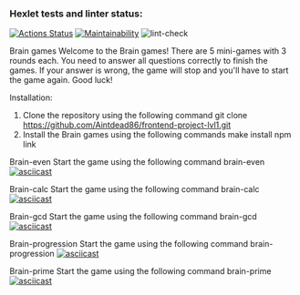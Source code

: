 ### Hexlet tests and linter status:
[![Actions Status](https://github.com/Aintdead86/frontend-project-lvl1/workflows/hexlet-check/badge.svg)](https://github.com/Aintdead86/frontend-project-lvl1/actions)
[![Maintainability](https://api.codeclimate.com/v1/badges/cfdc4b9e2b0bfd35e08c/maintainability)](https://codeclimate.com/github/Aintdead86/frontend-project-lvl1/maintainability)
![lint-check](https://github.com/Aintdead86/frontend-project-lvl1/actions/workflows/lint-check.yml/badge.svg)

Brain games
Welcome to the Brain games! There are 5 mini-games with 3 rounds each. You need to answer all questions correctly to finish the games. If your answer is wrong, the game will stop and you'll have to start the game again. Good luck!

Installation:
1) Clone the repository using the following command
git clone https://github.com/Aintdead86/frontend-project-lvl1.git
2) Install the Brain games using the following commands
make install
npm link

Brain-even
Start the game using the following command
brain-even
[![asciicast](https://asciinema.org/a/FXgSVYeoUhRnAUVKVYOakMV4z.svg)](https://asciinema.org/a/FXgSVYeoUhRnAUVKVYOakMV4z)

Brain-calc
Start the game using the following command
brain-calc
[![asciicast](https://asciinema.org/a/1bA0Lm5sjlGdGTPlLuaqY3JW9.svg)](https://asciinema.org/a/1bA0Lm5sjlGdGTPlLuaqY3JW9)

Brain-gcd
Start the game using the following command
brain-gcd
[![asciicast](https://asciinema.org/a/EqylIROI0BtukbYTZUHnwH5UB.svg)](https://asciinema.org/a/EqylIROI0BtukbYTZUHnwH5UB)

Brain-progression
Start the game using the following command
brain-progression
[![asciicast](https://asciinema.org/a/T21E6j1nR1MetrTgnMIBrPTDT.svg)](https://asciinema.org/a/T21E6j1nR1MetrTgnMIBrPTDT)

Brain-prime
Start the game using the following command
brain-prime
[![asciicast](https://asciinema.org/a/sAm7BOV8cwCvYxUOBYWakn7bW.svg)](https://asciinema.org/a/sAm7BOV8cwCvYxUOBYWakn7bW)